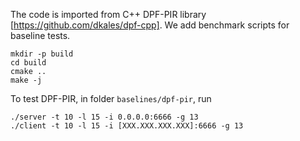
The code is imported from C++ DPF-PIR library [https://github.com/dkales/dpf-cpp].
We add benchmark scripts for baseline tests. 

```
mkdir -p build
cd build
cmake ..
make -j
```

To test DPF-PIR, in folder `baselines/dpf-pir`, run

```
./server -t 10 -l 15 -i 0.0.0.0:6666 -g 13
./client -t 10 -l 15 -i [XXX.XXX.XXX.XXX]:6666 -g 13
```

